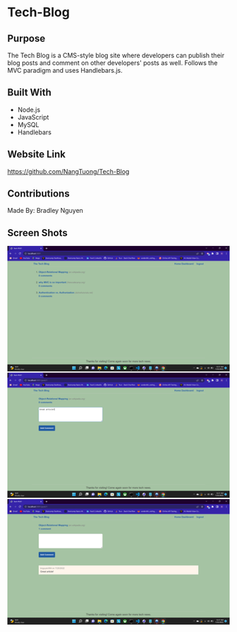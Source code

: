 # Tech-Blog

## Purpose
The Tech Blog is a CMS-style blog site where developers can publish their blog posts and comment on other developers' posts as well. Follows the MVC paradigm and uses Handlebars.js.

## Built With
* Node.js
* JavaScript
* MySQL
* Handlebars

## Website Link
https://github.com/NangTuong/Tech-Blog

## Contributions
Made By: Bradley Nguyen

## Screen Shots
![screenshot](./public/assets/images/Screenshot%20(16).png)
![screenshot](./public/assets/images/Screenshot%20(17).png)
![screenshot](./public/assets/images/Screenshot%20(18).png)
